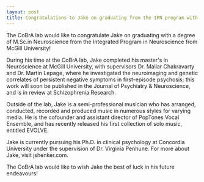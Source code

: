 ```yaml
---
layout: post
title: Congratulations to Jake on graduating from the IPN program with a M.Sc. in Neuroscience
---
```


The CoBrA lab would like to congratulate Jake on graduating with a degree of M.Sc.in Neuroscience from the Integrated Program in Neuroscience from McGill University! 

During his time at the CoBrA lab, Jake completed his master's in Neuroscience at McGill University, with supervisors Dr. Mallar Chakravarty and Dr. Martin Lepage, where he investigated the neuroimaging and genetic correlates of persistent negative symptoms in first-episode psychosis; this work will soon be published in the Journal of Psychiatry & Neuroscience, and is in review at Schizophrenia Research.

Outside of the lab, Jake is a semi-professional musician who has arranged, conducted, recorded and produced music in numerous styles for varying media. He is the co­founder and assistant director of PopTones Vocal Ensemble, and has recently released his first collection of solo music, entitled EVOLVE. 

Jake is currently pursuing his Ph.D. in clinical psychology at Concordia University under the supervision of Dr. Virginia Penhune. For more about Jake, visit jshenker.com.

The CoBrA lab would like to wish Jake the best of luck in his future endeavours!

